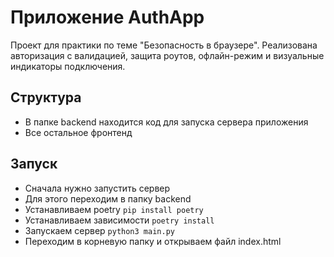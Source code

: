 # Приложение AuthApp

Проект для практики по теме "Безопасность в браузере".
Реализована авторизация с валидацией, защита роутов, офлайн-режим и визуальные индикаторы подключения.

## Структура

- В папке backend находится код для запуска сервера приложения
- Все остальное фронтенд

## Запуск

- Сначала нужно запустить сервер
- Для этого переходим в папку backend
- Устанавливаем poetry `pip install poetry`
- Устанавливаем зависимости `poetry install`
- Запускаем сервер `python3 main.py`
- Переходим в корневую папку и открываем файл index.html
